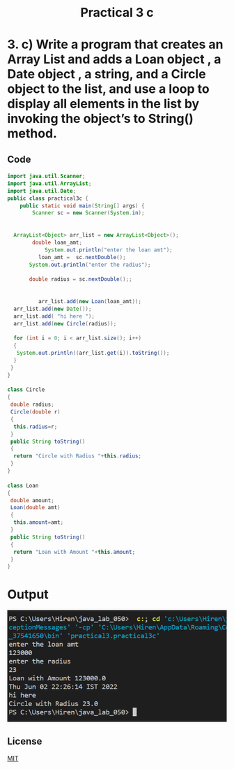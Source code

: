 <h1 align="center" style="margin-top: 0px;">
Practical 3 c 
</h1>

#	3.	c) Write a program that creates an Array List and adds a Loan object , a Date object  , a string, and a Circle object to the list, and use a loop to display all elements in the list by invoking the object’s to String() method. 	

## Code 

```java
import java.util.Scanner;
import java.util.ArrayList;
import java.util.Date;
public class practical3c {
    public static void main(String[] args) {
        Scanner sc = new Scanner(System.in);


  ArrayList<Object> arr_list = new ArrayList<Object>();
        double loan_amt;
            System.out.println("enter the loan amt");
          loan_amt =  sc.nextDouble();
       System.out.println("enter the radius");
    
       double radius = sc.nextDouble();;
         
         
          arr_list.add(new Loan(loan_amt));  
  arr_list.add(new Date());  
  arr_list.add( "hi here "); 
  arr_list.add(new Circle(radius)); 

  for (int i = 0; i < arr_list.size(); i++) 
  {
   System.out.println((arr_list.get(i)).toString());
  }
 }
}

class Circle
{
 double radius;
 Circle(double r)
 {
  this.radius=r;
 }
 public String toString()
 {
  return "Circle with Radius "+this.radius;
 }
}

class Loan
{
 double amount;
 Loan(double amt)
 {
  this.amount=amt;
 }
 public String toString()
 {
  return "Loan with Amount "+this.amount;
 }
}
```
# Output 

![p1a](/output/practical3/output3c.png)



## License
[MIT](https://hiren14.github.io/java_lab_050/LICENSE)